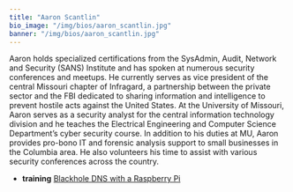 ```yaml
---
title: "Aaron Scantlin"
bio_image: "/img/bios/aaron_scantlin.jpg"
banner: "/img/bios/aaron_scantlin.jpg"
---
```


Aaron holds specialized certifications from the SysAdmin, Audit, Network and Security (SANS) Institute and has spoken at numerous security conferences and meetups. He currently serves as vice president of the central Missouri chapter of Infragard, a partnership between the private sector and the FBI dedicated to sharing information and intelligence to prevent hostile acts against the United States. At the University of Missouri, Aaron serves as a security analyst for the central information technology division and he teaches the Electrical Engineering and Computer Science Department’s cyber security course. In addition to his duties at MU, Aaron provides pro-bono IT and forensic analysis support to small businesses in the Columbia area. He also volunteers his time to assist with various security conferences across the country.

* **training** [Blackhole DNS with a Raspberry Pi](/training/blackhole_dns_with_a_raspberry_pi)
